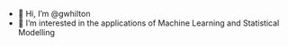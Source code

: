 - 👋 Hi, I’m @gwhilton
- 👀 I’m interested in the applications of Machine Learning and Statistical Modelling

